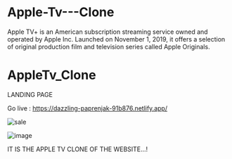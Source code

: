 # Apple-Tv---Clone

Apple TV+ is an American subscription streaming service owned and operated by Apple Inc. Launched on November 1, 2019, it offers a selection of original production film and television series called Apple Originals.

# AppleTv_Clone
LANDING PAGE 

Go live : https://dazzling-paprenjak-91b876.netlify.app/

![sale](https://user-images.githubusercontent.com/66555692/190624343-62e1ea1f-d7b0-40bc-b70d-edaf2325ad72.jpg)




![image](https://user-images.githubusercontent.com/101914524/174465367-798f7821-f20e-448f-8dff-a4cb6d7b671f.png)

IT IS THE APPLE TV CLONE OF THE WEBSITE...!
